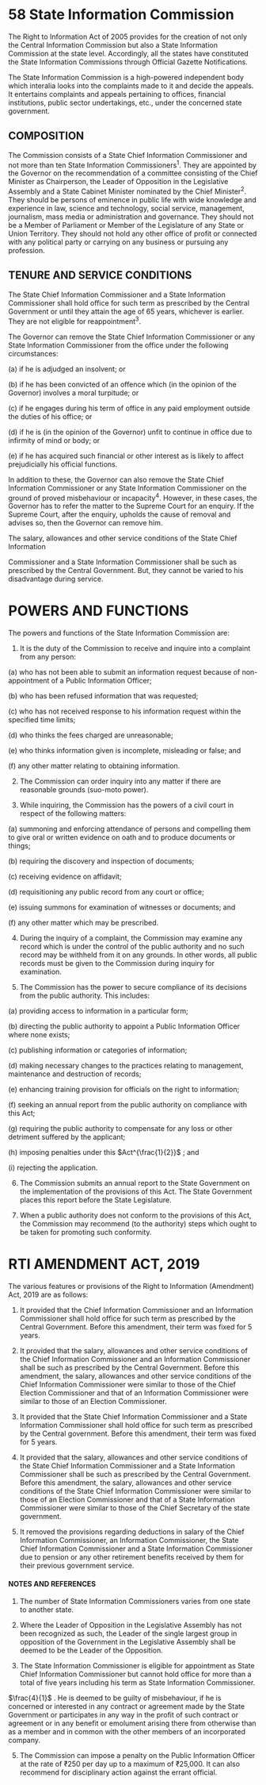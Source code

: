 # **58 State Information Commission**

The Right to Information Act of 2005 provides for the creation of not only the Central Information Commission but also a State Information Commission at the state level. Accordingly, all the states have constituted the State Information Commissions through Official Gazette Notifications.

The State Information Commission is a high-powered independent body which interalia looks into the complaints made to it and decide the appeals. It entertains complaints and appeals pertaining to offices, financial institutions, public sector undertakings, etc., under the concerned state government.

## **COMPOSITION**

The Commission consists of a State Chief Information Commissioner and not more than ten State Information Commissioners<sup>1</sup>. They are appointed by the Governor on the recommendation of a committee consisting of the Chief Minister as Chairperson, the Leader of Opposition in the Legislative Assembly and a State Cabinet Minister nominated by the Chief Minister<sup>2</sup>. They should be persons of eminence in public life with wide knowledge and experience in law, science and technology, social service, management, journalism, mass media or administration and governance. They should not be a Member of Parliament or Member of the Legislature of any State or Union Territory. They should not hold any other office of profit or connected with any political party or carrying on any business or pursuing any profession.

## **TENURE AND SERVICE CONDITIONS**

The State Chief Information Commissioner and a State Information Commissioner shall hold office for such term as prescribed by the Central Government or until they attain the age of 65 years, whichever is earlier. They are not eligible for reappointment<sup>3</sup>.

The Governor can remove the State Chief Information Commissioner or any State Information Commissioner from the office under the following circumstances:

(a) if he is adjudged an insolvent; or

(b) if he has been convicted of an offence which (in the opinion of the Governor) involves a moral turpitude; or

(c) if he engages during his term of office in any paid employment outside the duties of his office; or

(d) if he is (in the opinion of the Governor) unfit to continue in office due to infirmity of mind or body; or

(e) if he has acquired such financial or other interest as is likely to affect prejudicially his official functions.

In addition to these, the Governor can also remove the State Chief Information Commissioner or any State Information Commissioner on the ground of proved misbehaviour or incapacity<sup>4</sup>. However, in these cases, the Governor has to refer the matter to the Supreme Court for an enquiry. If the Supreme Court, after the enquiry, upholds the cause of removal and advises so, then the Governor can remove him.

The salary, allowances and other service conditions of the State Chief Information

Commissioner and a State Information Commissioner shall be such as prescribed by the Central Government. But, they cannot be varied to his disadvantage during service.

# **POWERS AND FUNCTIONS**

The powers and functions of the State Information Commission are:

1. It is the duty of the Commission to receive and inquire into a complaint from any person:

(a) who has not been able to submit an information request because of non-appointment of a Public Information Officer;

(b) who has been refused information that was requested;

(c) who has not received response to his information request within the specified time limits;

(d) who thinks the fees charged are unreasonable;

(e) who thinks information given is incomplete, misleading or false; and

(f) any other matter relating to obtaining information.

2. The Commission can order inquiry into any matter if there are reasonable grounds (suo-moto power).

3. While inquiring, the Commission has the powers of a civil court in respect of the following matters:

(a) summoning and enforcing attendance of persons and compelling them to give oral or written evidence on oath and to produce documents or things;

(b) requiring the discovery and inspection of documents;

(c) receiving evidence on affidavit;

(d) requisitioning any public record from any court or office;

(e) issuing summons for examination of witnesses or documents; and

(f) any other matter which may be prescribed.

4. During the inquiry of a complaint, the Commission may examine any record which is under the control of the public authority and no such record may be withheld from it on any grounds. In other words, all public records must be given to the Commission during inquiry for examination.

5. The Commission has the power to secure compliance of its decisions from the public authority. This includes:

(a) providing access to information in a particular form;

(b) directing the public authority to appoint a Public Information Officer where none exists;

(c) publishing information or categories of information;

(d) making necessary changes to the practices relating to management, maintenance and destruction of records;

(e) enhancing training provision for officials on the right to information;

(f) seeking an annual report from the public authority on compliance with this Act;

(g) requiring the public authority to compensate for any loss or other detriment suffered by the applicant;

(h) imposing penalties under this  $Act^{\frac{1}{2}}$ ; and

(i) rejecting the application.

6. The Commission submits an annual report to the State Government on the implementation of the provisions of this Act. The State Government places this report before the State Legislature.

7. When a public authority does not conform to the provisions of this Act, the Commission may recommend (to the authority) steps which ought to be taken for promoting such conformity.

# **RTI AMENDMENT ACT, 2019**

The various features or provisions of the Right to Information (Amendment) Act, 2019 are as follows:

1. It provided that the Chief Information Commissioner and an Information Commissioner shall hold office for such term as prescribed by the Central Government. Before this amendment, their term was fixed for 5 years.

2. It provided that the salary, allowances and other service conditions of the Chief Information Commissioner and an Information Commissioner shall be such as prescribed by the Central Government. Before this amendment, the salary, allowances and other service conditions of the Chief Information Commissioner were similar to those of the Chief Election Commissioner and that of an Information Commissioner were similar to those of an Election Commissioner.

3. It provided that the State Chief Information Commissioner and a State Information Commissioner shall hold office for such term as prescribed by the Central government. Before this amendment, their term was fixed for 5 years.

4. It provided that the salary, allowances and other service conditions of the State Chief Information Commissioner and a State Information Commissioner shall be such as prescribed by the Central Government. Before this amendment, the salary, allowances and other service conditions of the State Chief Information Commissioner were similar to those of an Election Commissioner and that of a State Information Commissioner were similar to those of the Chief Secretary of the state government.

5. It removed the provisions regarding deductions in salary of the Chief Information Commissioner, an Information Commissioner, the State Chief Information Commissioner and a State Information Commissioner due to pension or any other retirement benefits received by them for their previous government service.

#### **NOTES AND REFERENCES**

1. The number of State Information Commissioners varies from one state to another state.

2. Where the Leader of Opposition in the Legislative Assembly has not been recognized as such, the Leader of the single largest group in opposition of the Government in the Legislative Assembly shall be deemed to be the Leader of the Opposition.

3. The State Information Commissioner is eligible for appointment as State Chief Information Commissioner but cannot hold office for more than a total of five years including his term as State Information Commissioner.

 $\frac{4}{1}$ . He is deemed to be guilty of misbehaviour, if he is concerned or interested in any contract or agreement made by the State Government or participates in any way in the profit of such contract or agreement or in any benefit or emolument arising there from otherwise than as a member and in common with the other members of an incorporated company.

5. The Commission can impose a penalty on the Public Information Officer at the rate of ₹250 per day up to a maximum of ₹25,000. It can also recommend for disciplinary action against the errant official.